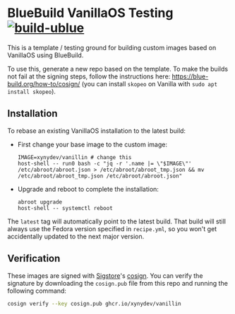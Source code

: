 # BlueBuild VanillaOS Testing &nbsp; [![build-ublue](https://github.com/xynydev/vanillin/actions/workflows/build.yml/badge.svg)](https://github.com/xynydev/vanillin/actions/workflows/build.yml)

This is a template / testing ground for building custom images based on VanillaOS using BlueBuild.

To use this, generate a new repo based on the template. To make the builds not fail at the signing steps, follow the instructions here: https://blue-build.org/how-to/cosign/ (you can install `skopeo` on Vanilla with `sudo apt install skopeo`).

## Installation

To rebase an existing VanillaOS installation to the latest build:

- First change your base image to the custom image:
  ```
  IMAGE=xynydev/vanillin # change this
  host-shell -- run0 bash -c "jq -r '.name |= \"$IMAGE\"' /etc/abroot/abroot.json > /etc/abroot/abroot_tmp.json && mv /etc/abroot/abroot_tmp.json /etc/abroot/abroot.json"
  ```
- Upgrade and reboot to complete the installation:
  ```
  abroot upgrade
  host-shell -- systemctl reboot
  ```

The `latest` tag will automatically point to the latest build. That build will still always use the Fedora version specified in `recipe.yml`, so you won't get accidentally updated to the next major version.

## Verification

These images are signed with [Sigstore](https://www.sigstore.dev/)'s [cosign](https://github.com/sigstore/cosign). You can verify the signature by downloading the `cosign.pub` file from this repo and running the following command:

```bash
cosign verify --key cosign.pub ghcr.io/xynydev/vanillin
```

